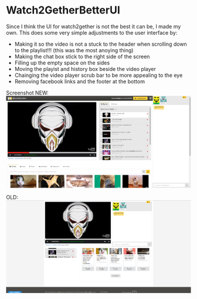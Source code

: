 # Watch2GetherBetterUI
Since I think the UI for watch2gether is not the best it can be, I made my own. This does some very simple adjustments to the user interface by:
- Making it so the video is not a stuck to the header when scrolling down to the playlist!!! (this was the most anoying thing)
- Making the chat box stick to the right side of the screen
- Filling up the empty space on the sides
- Moving the playist and history box beside the video player
- Chainging the video player scrub bar to be more appealing to the eye
- Removing facebook links and the footer at the bottom

Screenshot
NEW:
![](watch2getherUI.png)

OLD:
![](watch2getherUI-old.png)
